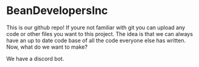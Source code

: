 # BeanDevelopersInc
This is our github repo! If youre not familiar with git you can upload any code or other files you want to this project.
The idea is that we can always have an up to date code base of all the code everyone else has written.
Now, what do we want to make?

We have a discord bot.
